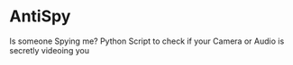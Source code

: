 # AntiSpy
Is someone Spying me? Python Script to check if your Camera or Audio is secretly videoing you
